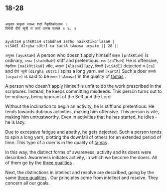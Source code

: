## 18-28


```shloka-sa

अयुक्तः प्राकृतः स्तब्धः शठो नैकृतिकोऽलसः ।
विषादी दीर्घ सूत्री च कर्ता तामस उच्यते ॥ २८ ॥

```
```shloka-sa-hk

ayuktaH prAkRtaH stabdhaH zaTho naikRtiko'lasaH |
viSAdI dIrgha sUtrI ca kartA tAmasa ucyate || 28 ||

```
`अयुक्तः` `[ayuktaH]` A person who doesn't apply himself `प्राकृतः` `[prAkRtaH]` is ordinary, `स्तब्धः` `[stabdhaH]` stiff and pretentious. `शठः` `[zaThaH]` He is offensive, `नैकृतिकः` `[naikRtikaH]` vile, `आलसः` `[AlasaH]` lazy, `विषादी` `[viSAdI]` dejected `च` `[ca]` and `दीर्घ सूत्री` `[dIrgha sUtrI]` spins a long yarn. `कर्ता` `[kartA]` Such a doer `उच्यते` `[ucyate]` is said to be `तामस` `[tAmasa]` in the quality of 
[tamas](tamas)
.

A person who doesn't apply himself is unfit to do the work prescribed in the scriptures. Instead, he keeps committing misdeeds. This person turns out to be ordinary, being ignorant of the Self and the Lord. 

Without the inclination to begin an activity, he is stiff and pretentious. He tends towards dubious activities, making him offensive. This person is vile, making him untrustworthy. Even in activities that he has started, he idles - he is lazy. 

Due to excessive fatigue and apathy, he gets dejected. Such a person tends to spin a long yarn, plotting the downfall of others for an extended period of time. This type of a doer is in the quality of 
[tamas](tamas)
.

In this way, the distinct forms of awareness, activity and its doers were described. Awareness initiates activity, in which we become the doers. All of them go by the 
[three qualities](satva_rajas_tamas_effects)
. 

Next, the distinctions in intellect and resolve are described, going by the same 
[three qualities](satva_rajas_tamas_effects)
. Our principles come from intellect and resolve. They concern all our goals.


